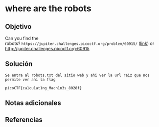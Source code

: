 # where are the robots
## Objetivo
Can you find the robots? `https://jupiter.challenges.picoctf.org/problem/60915/` ([link](https://jupiter.challenges.picoctf.org/problem/60915/)) or http://jupiter.challenges.picoctf.org:60915
## Solución
```
Se entra al robots.txt del sitio web y ahi ver la url raiz que nos permite ver ahí la flag

picoCTF{ca1cu1at1ng_Mach1n3s_8028f}
```
## Notas adicionales
## Referencias